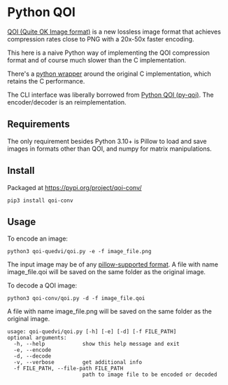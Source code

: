 # Python QOI
[QOI (Quite OK Image format)](https://github.com/phoboslab/qoi) is a new lossless image format that achieves compression rates close to PNG with a 20x-50x faster encoding.

This here is a naive Python way of implementing the QOI compression format and of course much slower than the C implementation. 

There's a [python wrapper](https://github.com/kodonnell/qoi) around the original C implementation, which retains the C performance.

The CLI interface was liberally borrowed from [Python QOI (py-qoi)](https://github.com/mathpn/py-qoi). The encoder/decoder is an reimplementation. 

## Requirements

The only requirement besides Python 3.10+ is Pillow to load and save images in formats other than QOI, and numpy for matrix manipulations.


## Install

Packaged at https://pypi.org/project/qoi-conv/

    pip3 install qoi-conv

## Usage

To encode an image:

    python3 qoi-quedvi/qoi.py -e -f image_file.png

The input image may be of any [pillow-supported format](https://pillow.readthedocs.io/en/stable/handbook/image-file-formats.html).
A file with name image_file.qoi will be saved on the same folder as the original image.

To decode a QOI image:

    python3 qoi-conv/qoi.py -d -f image_file.qoi

A file with name image_file.png will be saved on the same folder as the original image.


    usage: qoi-quedvi/qoi.py [-h] [-e] [-d] [-f FILE_PATH]
    optional arguments:
      -h, --help            show this help message and exit
      -e, --encode
      -d, --decode
      -v, --verbose         get additional info
      -f FILE_PATH, --file-path FILE_PATH
                            path to image file to be encoded or decoded